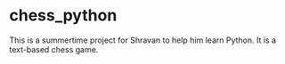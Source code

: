 # chess_python
This is a summertime project for Shravan to help him learn Python. It is a text-based chess game.
